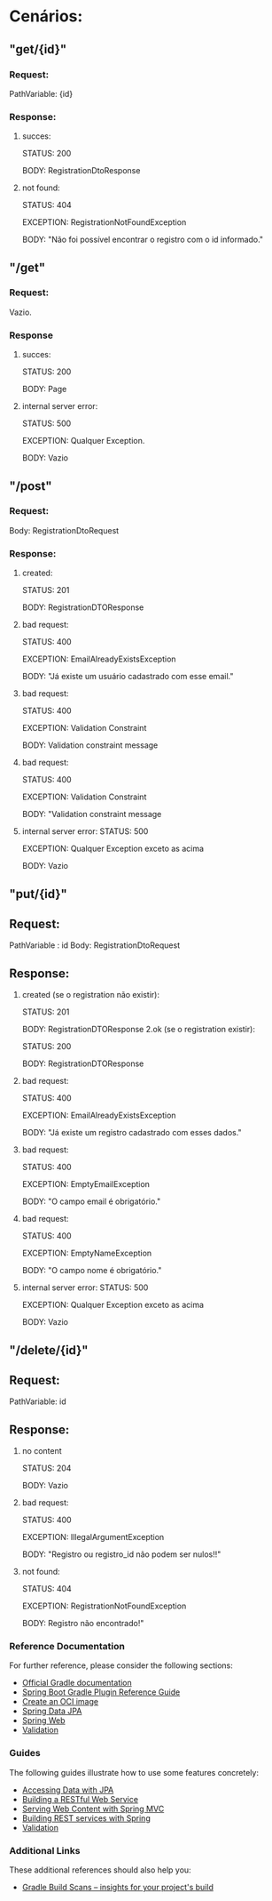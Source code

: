 # Cenários:

## "get/{id}"
   
### Request:
PathVariable: {id}

### Response:
   1. succes:

        STATUS: 200
        
        BODY: RegistrationDtoResponse
   2. not found:

      STATUS: 404
   
      EXCEPTION: RegistrationNotFoundException

      BODY: "Não foi possível encontrar o registro com o id informado."

## "/get"

### Request:
   Vazio.

### Response
1. succes:

   STATUS: 200

   BODY: Page<RegistrationDtoResponse>
2. internal server error:

   STATUS: 500

   EXCEPTION: Qualquer Exception.

   BODY: Vazio

## "/post"

### Request:
   Body: RegistrationDtoRequest

### Response:
   1. created:

      STATUS: 201

      BODY: RegistrationDTOResponse
   2. bad request:

       STATUS: 400

       EXCEPTION: EmailAlreadyExistsException

       BODY: "Já existe um usuário cadastrado com esse email."
   3. bad request:

       STATUS: 400

       EXCEPTION: Validation Constraint

       BODY: Validation constraint message
   4. bad request:

      STATUS: 400

      EXCEPTION: Validation Constraint

      BODY: "Validation constraint message
   5. internal server error:
      STATUS: 500

      EXCEPTION: Qualquer Exception exceto as acima

      BODY: Vazio

## "put/{id}"

## Request:
   PathVariable : id
   Body: RegistrationDtoRequest

## Response:
  1. created (se o registration não existir):

     STATUS: 201

     BODY: RegistrationDTOResponse
  2.ok (se o registration existir):

     STATUS: 200

     BODY: RegistrationDTOResponse
  2. bad request:

     STATUS: 400

     EXCEPTION: EmailAlreadyExistsException

     BODY: "Já existe um registro cadastrado com esses dados."
  3. bad request:

        STATUS: 400

        EXCEPTION: EmptyEmailException

        BODY: "O campo email é obrigatório."
  4. bad request:

        STATUS: 400

        EXCEPTION: EmptyNameException

        BODY: "O campo nome é obrigatório."
  5. internal server error:
        STATUS: 500

        EXCEPTION: Qualquer Exception exceto as acima

        BODY: Vazio

## "/delete/{id}"

## Request:
   PathVariable: id

## Response:

 1. no content
   
    STATUS: 204

    BODY: Vazio
 2. bad request:

    STATUS: 400

    EXCEPTION: IllegalArgumentException

    BODY: "Registro ou registro_id não podem ser nulos!!"
 3. not found:

    STATUS: 404

    EXCEPTION: RegistrationNotFoundException

    BODY: Registro não encontrado!"


### Reference Documentation
For further reference, please consider the following sections:

* [Official Gradle documentation](https://docs.gradle.org)
* [Spring Boot Gradle Plugin Reference Guide](https://docs.spring.io/spring-boot/docs/2.6.5/gradle-plugin/reference/html/)
* [Create an OCI image](https://docs.spring.io/spring-boot/docs/2.6.5/gradle-plugin/reference/html/#build-image)
* [Spring Data JPA](https://docs.spring.io/spring-boot/docs/2.6.5/reference/htmlsingle/#boot-features-jpa-and-spring-data)
* [Spring Web](https://docs.spring.io/spring-boot/docs/2.6.5/reference/htmlsingle/#boot-features-developing-web-applications)
* [Validation](https://docs.spring.io/spring-boot/docs/2.6.5/reference/htmlsingle/#boot-features-validation)

### Guides
The following guides illustrate how to use some features concretely:

* [Accessing Data with JPA](https://spring.io/guides/gs/accessing-data-jpa/)
* [Building a RESTful Web Service](https://spring.io/guides/gs/rest-service/)
* [Serving Web Content with Spring MVC](https://spring.io/guides/gs/serving-web-content/)
* [Building REST services with Spring](https://spring.io/guides/tutorials/bookmarks/)
* [Validation](https://spring.io/guides/gs/validating-form-input/)

### Additional Links
These additional references should also help you:

* [Gradle Build Scans – insights for your project's build](https://scans.gradle.com#gradle)

